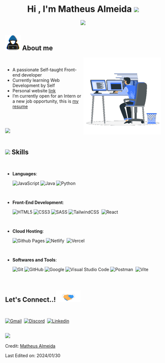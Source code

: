 
<h1 align="center"><b>Hi , I'm Matheus Almeida </b><img src="https://media.giphy.com/media/hvRJCLFzcasrR4ia7z/giphy.gif" width="35"></h1>
<p align="center">
  <a href="https://github.com/DenverCoder1/readme-typing-svg"><img src="https://readme-typing-svg.herokuapp.com?font=Time+New+Roman&color=cyan&size=25&center=true&vCenter=true&width=600&height=100&lines=Matheus+Almeida...;Software-Developer;Self-taught+Front-End+Developer;Active+Learner/Researcher;Love+to+learn+new+stuffs..<3"></a>
</p>
	
## <picture><img src = "https://github.com/0xAbdulKhalid/0xAbdulKhalid/raw/main/assets/mdImages/about_me.gif" width = 50px></picture> **About me**

<picture> <img align="right" src="https://github.com/0xAbdulKhalid/0xAbdulKhalid/raw/main/assets/mdImages/Right_Side.gif" width = 250px></picture>

<br>

- A passionate Self-taught Front-end developer
- Currently learning Web Development by Self
- Personal website [link](https://www.0xabdulkhalid.ml)
- I’m currently open for an Intern or a new job opportunity, this is [my resume](https://read.cv/0xabdulkhalid)

<br><br>

<img src="https://user-images.githubusercontent.com/73097560/115834477-dbab4500-a447-11eb-908a-139a6edaec5c.gif"><br><br>

## <img src="https://media2.giphy.com/media/QssGEmpkyEOhBCb7e1/giphy.gif?cid=ecf05e47a0n3gi1bfqntqmob8g9aid1oyj2wr3ds3mg700bl&rid=giphy.gif" width ="25"><b> Skills</b>
<br>

<p align="center">

- **Languages**:
    
    ![JavaScript](https://img.shields.io/badge/JavaScript%20-%23F7DF1E.svg?style=for-the-badge&logo=javascript&logoColor=black)
    ![Java](https://img.shields.io/badge/Java%20-%2300599C.svg?style=for-the-badge&logo=c%2B%2B&logoColor=white)
    ![Python](https://img.shields.io/badge/Python%20-%2314354C.svg?style=for-the-badge&logo=python&logoColor=white)

<br>   
    
- **Front-End Development**:

   ![HTML5](https://img.shields.io/badge/HTML5%20-%23E34F26.svg?style=for-the-badge&logo=html5&logoColor=white)
   ![CSS3](https://img.shields.io/badge/CSS%20-%231572B6.svg?style=for-the-badge&logo=css3&logoColor=white)
   ![SASS](https://img.shields.io/badge/SASS%20-%23F7DF1E.svg?style=for-the-badge&logo=sass&logoColor=black)
   ![TailwindCSS](https://img.shields.io/badge/-Tailwind_CSS-38B2AC?style=for-the-badge&logo=tailwind-css&logoColor=fff)&nbsp;
   ![React](https://img.shields.io/badge/-React-61DAFB?style=for-the-badge&logo=react&logoColor=black)&nbsp;

<br>

- **Cloud Hosting**:

    ![Github Pages](https://img.shields.io/badge/GitHub%20Pages-%23327FC7.svg?style=for-the-badge&logo=github&logoColor=white)
    ![Netlify](https://img.shields.io/badge/netlify-00C7B7?style=for-the-badge&logo=netlify&logoColor=white)&nbsp;
    ![Vercel](https://img.shields.io/badge/vercel-000000?style=for-the-badge&logo=vercel)&nbsp;
    
<br>

- **Softwares and Tools**:

    ![Git](https://img.shields.io/badge/git-%23F05033.svg?style=for-the-badge&logo=git&logoColor=white)
    ![GitHub](https://img.shields.io/badge/github-%23121011.svg?style=for-the-badge&logo=github&logoColor=white)
    ![Google](https://img.shields.io/badge/google-%234285F4.svg?style=for-the-badge&logo=google&logoColor=white)
    ![Visual Studio Code](https://img.shields.io/badge/Visual%20Studio%20Code-0078d7.svg?style=for-the-badge&logo=visual-studio-code&logoColor=white)
    ![Postman](https://img.shields.io/badge/-Postman-FF6C37?style=for-the-badge&logo=postman&logoColor=white)&nbsp;
    ![Vite](https://img.shields.io/badge/vite-646CFF?style=for-the-badge&logo=vite&logoColor=white)&nbsp;

<br>  

</p>

## <b> Let's Connect..!</b><img src="https://github.com/0xAbdulKhalid/0xAbdulKhalid/raw/main/assets/mdImages/handshake.gif" width ="80">
<br>

[![Gmail](https://img.shields.io/badge/-gmail-ec493c?style=for-the-badge&logo=Gmail&logoColor=white)](mailto:matheusauthentic8@gmail.com)&nbsp;
[![Discord](https://img.shields.io/badge/-Discord-5964f2?style=for-the-badge&logo=discord&logoColor=white)](https://discordapp.com/users/)&nbsp;
[![Linkedin](https://img.shields.io/badge/-linkedin-0a78b5?style=for-the-badge&logo=Linkedin&logoColor=white)](https://www.linkedin.com/in/)

<br>
<img src="https://user-images.githubusercontent.com/73097560/115834477-dbab4500-a447-11eb-908a-139a6edaec5c.gif">
<br>

Credit: [Matheus Almeida](https://github.com/0xabdulkhalid)

Last Edited on: 2024/01/30
